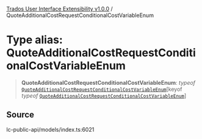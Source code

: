 [Trados User Interface Extensibility v1.0.0](../wiki/globals) / QuoteAdditionalCostRequestConditionalCostVariableEnum

# Type alias: QuoteAdditionalCostRequestConditionalCostVariableEnum

> **QuoteAdditionalCostRequestConditionalCostVariableEnum**: *typeof* [`QuoteAdditionalCostRequestConditionalCostVariableEnum`](../wiki/Variable.QuoteAdditionalCostRequestConditionalCostVariableEnum)\[keyof *typeof* [`QuoteAdditionalCostRequestConditionalCostVariableEnum`](../wiki/Variable.QuoteAdditionalCostRequestConditionalCostVariableEnum)\]

## Source

lc-public-api/models/index.ts:6021
